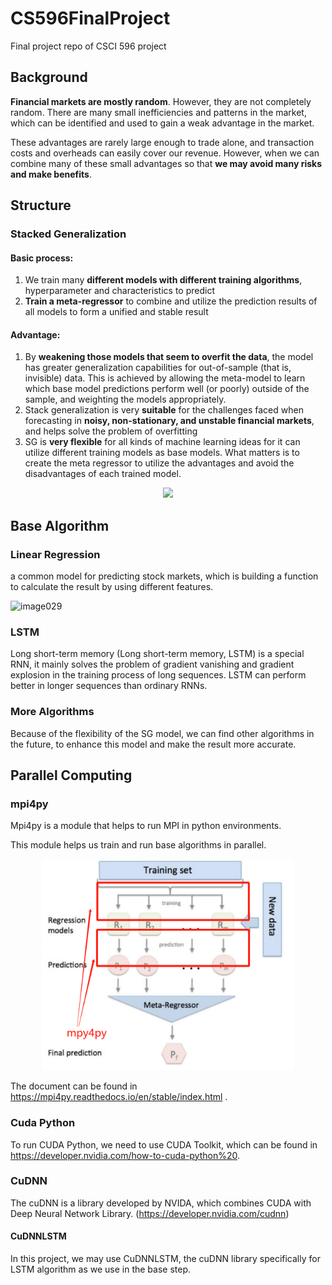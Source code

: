 # CS596FinalProject
Final project repo of CSCI 596 project

## Background

**Financial markets are mostly random**. However, they are not completely random. There are many small inefficiencies and patterns in the market, which can be identified and used to gain a weak advantage in the market.

These advantages are rarely large enough to trade alone, and transaction costs and overheads can easily cover our revenue. However, when we can combine many of these small advantages so that **we may avoid many risks and make benefits**.

## Structure 
### Stacked Generalization

#### Basic process: 
  1. We train many **different models with different training algorithms**, hyperparameter and characteristics to predict
  2. **Train a meta-regressor** to combine and utilize the prediction results of all models to form a unified and stable result

#### Advantage:
  1. By **weakening those models that seem to overfit the data**, the model has greater generalization capabilities for out-of-sample (that is, invisible) data. This is achieved by allowing the meta-model to learn which base model predictions perform well (or poorly) outside of the sample, and weighting the models appropriately.
  2. Stack generalization is very **suitable** for the challenges faced when forecasting in **noisy, non-stationary, and unstable financial markets**, and helps solve the problem of overfitting
  3. SG is **very flexible** for all kinds of machine learning ideas for it can utilize different training models as base models. What matters is to create the meta regressor to utilize the advantages and avoid the disadvantages of each trained model.

<div align="center">
  <img src="https://img.chainnews.com/material/images/665f1c1e2f04e3408b294292c7b88cd6.jpg-article#pic_center" width="80%"/>
</div>

## Base Algorithm

### Linear Regression

a common model for predicting stock markets, which is building a function to calculate the result by using different features.

![image029](http://people.duke.edu/~rnau/regintro_files/image029.png)

### LSTM
Long short-term memory (Long short-term memory, LSTM) is a special RNN, it mainly solves the problem of gradient vanishing and gradient explosion in the training process of long sequences. LSTM can perform better in longer sequences than ordinary RNNs.

### More Algorithms

Because of the flexibility of the SG model, we can find other algorithms in the future, to enhance this model and make the result more accurate.



## Parallel Computing

### mpi4py

Mpi4py is a module that helps to run MPI in python environments.

This module helps us train and run base algorithms in parallel.

<div align="center">
  <img src="https://raw.githubusercontent.com/CrazySean007/CS596FinalProject/presentation/mpi4py.png?token=ANA3GGLNNISVFNPLA4YVEPS7XALWU#pic_center" width="80%"/>
</div>

The document can be found in https://mpi4py.readthedocs.io/en/stable/index.html .

### Cuda Python

To run CUDA Python, we need to use CUDA Toolkit, which can be found in https://developer.nvidia.com/how-to-cuda-python%20.


### CuDNN

The cuDNN is a library developed by NVIDA, which combines CUDA with Deep Neural Network Library. (https://developer.nvidia.com/cudnn) 

  #### CuDNNLSTM

  In this project, we may use CuDNNLSTM, the cuDNN library specifically for LSTM algorithm as we use in the base step.






